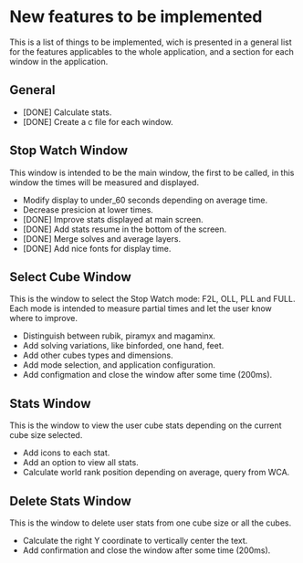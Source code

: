 # New features to be implemented

This is a list of things to be implemented, wich is presented in a general list for the features applicables to the whole application, and a section for each window in the application.

## General

* [DONE] Calculate stats.
* [DONE] Create a c file for each window.

## Stop Watch Window

This window is intended to be the main window, the first to be called, in this window the times will be measured and displayed.

* Modify display to under_60 seconds depending on average time.
* Decrease presicion at lower times.
* [DONE] Improve stats displayed at main screen.
* [DONE] Add stats resume in the bottom of the screen.
* [DONE] Merge solves and average layers.
* [DONE] Add nice fonts for display time.

## Select Cube Window

This is the window to select the Stop Watch mode: F2L, OLL, PLL and FULL. Each mode is intended to measure partial times and let the user know where to improve.

* Distinguish between rubik, piramyx and magaminx.
* Add solving variations, like binforded, one hand, feet.
* Add other cubes types and dimensions.
* Add mode selection, and application configuration.
* Add configmation and close the window after some time (200ms).

## Stats Window

This is the window to view the user cube stats depending on the current cube size selected.

* Add icons to each stat.
* Add an option to view all stats.
* Calculate world rank position depending on average, query from WCA.

## Delete Stats Window

This is the window to delete user stats from one cube size or all the cubes.

* Calculate the right Y coordinate to vertically center the text.
* Add confirmation and close the window after some time (200ms).
